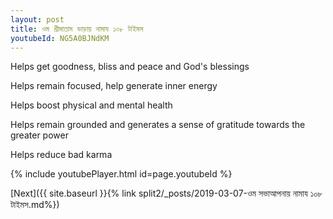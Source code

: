 ```yaml
---
layout: post
title: ওম শ্রীমাতাম ভাড়ায় নামায ১০৮ টাইমস
youtubeId: NG5A0BJNdKM
---
```

 
 
Helps get goodness, bliss and peace and God's blessings
 
Helps remain focused, help generate inner energy 
 
Helps boost physical and mental health 
 
Helps remain grounded and generates a sense of gratitude towards the greater power 
 
Helps reduce bad karma
 
 
 
 


{% include youtubePlayer.html id=page.youtubeId %}
 
[Next]({{ site.baseurl }}{% link  split2/_posts/2019-03-07-ওম সভাআপনায় নামায ১০৮ টাইমস.md%})
 
